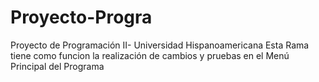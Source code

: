 # Proyecto-Progra
Proyecto de Programación II- Universidad Hispanoamericana
Esta Rama tiene como funcion la realización de cambios y pruebas en el Menú Principal del Programa
